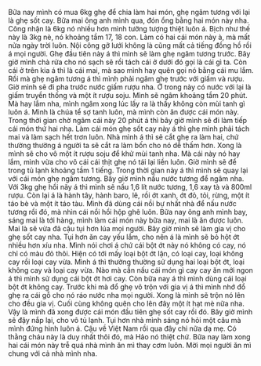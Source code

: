 Bữa nay mình có mua 6kg ghẹ để chia làm hai món, ghẹ ngâm tương với lại là ghẹ sốt cay. Bữa mai ông anh mình qua, đón ổng bằng hai món này nha. Công nhận là 6kg nó nhiều hơn mình tưởng tượng thiệt luôn á. Bịch như thế này là 3kg nè, nó khoảng tầm 17, 18 con. Làm có hai cái món này à, mà mất nửa ngày trời luôn. Nội công gỡ lưới không là cũng mất cả tiếng đồng hồ rồi á mọi người. Ghẹ đầu tiên này á thì mình sẽ làm ghẹ ngâm tương trước. Bây giờ mình chà rửa cho nó sạch sẽ rồi tách cái ở dưới đó gọi là cái gì ta. Còn cái ở trên kia á thì là cái mai, mà sao mình hay quên gọi nó bằng cái mu lắm. Rồi mà ghẹ ngâm tương á thì mình phải ngâm ghẹ trước với giấm và rượu. Giờ mình sẽ đi pha trước nước giấm rượu nha. Ở trong này có nước với lại là giấm truyền thống và một ít rượu soju. Mình sẽ ngâm khoảng tầm 20 phút. Mà hay lắm nha, mình ngâm xong lúc lấy ra là thấy không còn mùi tanh gì luôn á. Mình là chúa tể sợ tanh luôn, mà mình còn ăn được cái món này. Trong thời gian chờ ngâm cái này 20 phút á thì bây giờ mình sẽ đi làm tiếp cái món thứ hai nha. Làm cái món ghẹ sốt cay này á thì ghẹ mình phải tách mai và làm sạch hết trơn luôn. Nhà mình á thì sẽ cắt ghẹ ra làm hai, chứ thường thường á người ta sẽ cắt ra làm bốn cho nó dễ thấm hơn. Xong là mình sẽ cho vô một ít rượu soju để khử mùi tanh nha. Mà cái này nó hay lắm, mình vừa cho vô cái cái thịt ghẹ nó tái lại liền luôn. Giờ mình sẽ để trong tủ lạnh khoảng tầm 1 tiếng. Trong thời gian này á thì mình sẽ quay lại với cái món ghẹ ngâm tương. Bây giờ mình nấu nước tương để ngâm nha. Với 3kg ghẹ hồi nãy á thì mình sẽ nấu 1,6 lít nước tương, 1,6 xay tà và 800ml rượu. Còn lại á là hành tây, hành baro, lê, rồi ớt xanh, ớt đỏ, tỏi, rừng, một ít táo bè và một ít táo tàu. Mình đã dùng cái nồi bự nhất nhà để nấu nước tương rồi đó, mà nhìn cái nồi hồi hộp ghê luôn. Bữa nay ông anh mình bay, sáng mai là tới hàng, mình làm cái món này bữa nay, mai là ăn được luôn. Mai là sẽ vừa đã cậu tụi hơn lúa mọi người. Bây giờ mình sẽ làm gia vị cho ghẹ sốt cay nha. Tụi hơn ăn cay yếu lắm, cho nên á là mình sẽ bỏ hột ớt nhiều hơn xíu nha. Mình nói chơi á chứ cái bột ớt này nó không có cay, nó chỉ có màu đỏ thôi. Hiện có tới mấy loại bột ớt lận, có loại cay, loại không cay rồi loại cay vừa. Mình á thì thường thường sử dụng hai loại bột ớt, loại không cay và loại cay vừa. Nào mà cần nấu cái món gì cay cay ăn mới ngon á thì mình sử dụng cái bột ớt hơi cay. Còn bữa nay á thì mình dùng cái loại bột ớt không cay. Trước khi mà đổ ghẹ vô trộn với gia vị á thì mình nhớ đổ ghẹ ra cái gỗ cho nó ráo nước nha mọi người. Xong là mình sẽ trộn nó lên cho đều gia vị. Cuối cùng không quên cho lên đây một ít hạt mè nữa nha. Vậy là mình đã xong được cái món đầu tiên ghẹ sốt cay rồi đó. Bây giờ mình sẽ đậy nắp lại, cho vô tủ lạnh. Tụi hơn nhà mình sáng nó hỏi một câu mà mình đứng hình luôn á. Cậu về Việt Nam rồi qua đây chi nữa dạ mẹ. Có thằng cháu này là duy nhất thôi đó, mà Hảo nó thiệt chứ. Bữa nay làm xong hai cái món này trễ quá nhà mình ăn mì thay cơm luôn. Mời mọi người ăn mì chung với cả nhà mình nha.
